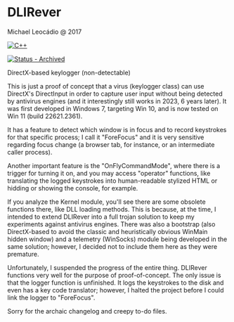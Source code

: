 # DLIRever
Michael Leocádio @ 2017

[![C++](https://img.shields.io/static/v1?label=&message=C%2B%2B&color=%231E40AF&logo=C%2B%2B)](https://)

[![Status - Archived](https://img.shields.io/badge/Status-Archived-yellow)](https://)

DirectX-based keylogger (non-detectable)

This is just a proof of concept that a virus (keylogger class) can use DirectX's DirectInput in order to capture user input without being detected by antivirus engines (and it interestingly still works in 2023, 6 years later).
It was first developed in Windows 7, targeting Win 10, and is now tested on Win 11 (build 22621.2361).

It has a feature to detect which window is in focus and to record keystrokes for that specific process; I call it "ForeFocus" and it is very sensitive regarding focus change (a browser tab, for instance, or an intermediate caller process).

Another important feature is the "OnFlyCommandMode", where there is a trigger for turning it on, and you may access "operator" functions, like translating the logged keystrokes into human-readable stylized HTML or hidding or showing the console, for example.

If you analyze the Kernel module, you'll see there are some obsolete functions there, like DLL loading methods. This is because, at the time, I intended to extend DLIRever into a full trojan solution to keep my experiments against antivirus engines.
There was also a bootstrap (also DirectX-based to avoid the classic and heuristically obvious WinMain hidden window) and a telemetry (WinSocks) module being developed in the same solution; however, I decided not to include them here as they were premature.

Unfortunately, I suspended the progress of the entire thing.
DLIRever functions very well for the purpose of proof-of-concept. The only issue is that the logger function is unfinished. It logs the keystrokes to the disk and even has a key code translator; however, I halted the project before I could link the logger to "ForeFocus".

Sorry for the archaic changelog and creepy to-do files.
